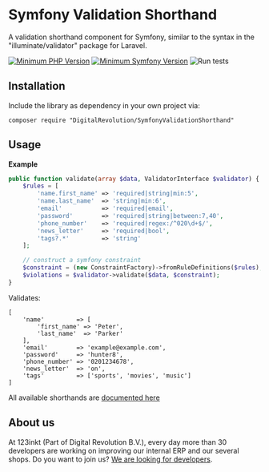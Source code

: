 # Symfony Validation Shorthand
A validation shorthand component for Symfony, similar to the syntax in the "illuminate/validator" package for Laravel.

[![Minimum PHP Version](https://img.shields.io/badge/php-%3E%3D%207.1-8892BF)](https://php.net/)
[![Minimum Symfony Version](https://img.shields.io/badge/symfony-%3E%3D%204.4-brightgreen)](https://symfony.com/doc/current/validation.html)
![Run tests](https://github.com/123inkt/symfony-request-validation/workflows/Run%20tests/badge.svg)

## Installation
Include the library as dependency in your own project via: 
```
composer require "DigitalRevolution/SymfonyValidationShorthand"
```

## Usage

**Example**
```php
public function validate(array $data, ValidatorInterface $validator) {
    $rules = [
        'name.first_name' => 'required|string|min:5',
        'name.last_name'  => 'string|min:6',                                // last name is optional
        'email'           => 'required|email',
        'password'        => 'required|string|between:7,40',
        'phone_number'    => 'required|regex:/^020\d+$/',
        'news_letter'     => 'required|bool',
        'tags?.*'         => 'string'                                       // if tags is set, must be array of strings 
    ];        

    // construct a symfony constraint
    $constraint = (new ConstraintFactory)->fromRuleDefinitions($rules);
    $violations = $validator->validate($data, $constraint);
}    
```

Validates:
```
[
    'name'         => [
        'first_name' => 'Peter',
        'last_name'  => 'Parker'
    ],
    'email'        => 'example@example.com',
    'password'     => 'hunter8',
    'phone_number' => '0201234678',
    'news_letter'  => 'on',
    'tags'         => ['sports', 'movies', 'music']           
]
```

All available shorthands are [documented here](docs/available-shorthands.md)

## About us
At 123inkt (Part of Digital Revolution B.V.), every day more than 30 developers are working on improving our internal ERP and our several shops. Do you want to join us? [We are looking for developers](https://www.123inkt.nl/page/werken_ict.html).

